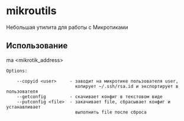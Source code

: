 # mikroutils

Небольшая утилита для работы с Микротиками

## Использование

ma <options> <mikrotik_address>


	Options:

		--copyid <user>     - заводит на микротике пользователя user, 
		                      копирует ~/.ssh/rsa.id и экспортирует в пользователя
		--getconfig         - скачивает конфиг в текстовом виде
		--putconfig <file>  - закачивает file, сбрасывает конфиг и устанавливает 
		                      выполнить file после сброса